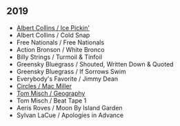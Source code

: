 ## 2019

* [Albert Collins / Ice Pickin'](https://en.wikipedia.org/wiki/Ice_Pickin%27)
* Albert Collins / Cold Snap
* Free Nationals / Free Nationals
* Action Bronson / White Bronco
* Billy Strings / Turmoil & Tinfoil
* Greensky Bluegrass / Shouted, Written Down & Quoted
* Greensky Bluegrass / If Sorrows Swim
* Everybody's Favorite / Jimmy Dean
* [Circles / Mac Miller](https://en.wikipedia.org/wiki/Circles_(Mac_Miller_album))
* [Tom Misch / Geography](https://en.wikipedia.org/wiki/Geography_(Tom_Misch_album))
* Tom Misch / Beat Tape 1
* Aeris Roves / Moon By Island Garden
* Sylvan LaCue / Apologies in Advance
